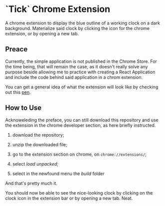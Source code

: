 # \`Tick\` Chrome Extension

A chrome extension to display the blue outline of a working clock on a dark background. Materialize said clock by clicking the icon for the chrome extension, or by opening a new tab.

## Preace

Currently, the simple application is not published in the Chrome Store. For the time being, that will remain the case, as it doesn't really solve any purpose beside allowing me to practice with creating a React Application and include the code behind said application in a chrom extension.

You can get a general idea of what the extension will look like by checking out this [pen](https://codepen.io/borntofrappe/pen/wXGKpg).

## How to Use

Acknoweleding the preface, you can still download this repository and use the extension in the chrome developer section, as here briefly instructed. 

1. download the repository;

1. unzip the downloaded file;

1. go to the extension section on chrome, on `chrome://extensions/`;

1. select _load unpacked_;

1. select in the newfound menu the _build_ folder 

And that's pretty much it. 

You should now be able to see the nice-looking clock by clicking on the clock icon in the extension bar or by opening a new tab.
Neat.
